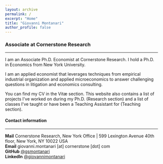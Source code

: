 ```yaml
---
layout: archive
permalink: /
excerpt: "Home"
title: "Giovanni Montanari"
author_profile: false
---
```


### Associate at Cornerstone Research

---
I am an Associate Ph.D. Economist at Cornerstone Research. I hold a Ph.D. in Economics from New York University.  

I am an applied economist that leverages techniques from empirical industrial organization and applied microeconomics to answer challenging questions in litigation and economics consulting.  

You can find my CV in the Vitæ section. This website also contains a list of projects I've worked on during my Ph.D. (Research section) and a list of classes I've taught or have been a Teaching Assistant for (Teaching section).  

#### Contact information

---
**Mail** Cornerstone Research, New York Office | 599 Lexington Avenue 40th floor, New York, NY 10022 USA   
**Email** giovanni.montanari [at] cornerstone [dot] com  
**GitHub** [@gsmontanari](https://github.com/gsmontanari)  
**LinkedIn** [@giovannimontanari](https://www.linkedin.com/in/giovannimontanari/)
